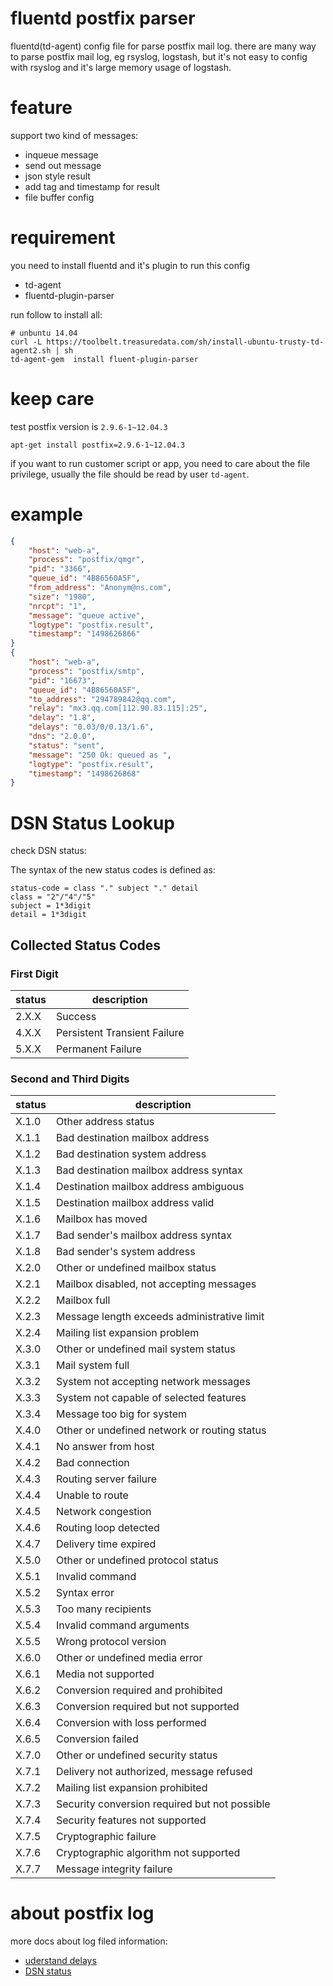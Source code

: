 # fluentd postfix parser

fluentd(td-agent) config file for parse postfix mail log.
there are many way to parse postfix mail log, eg rsyslog, logstash,
but it's not easy to config with rsyslog and it's large memory usage 
of logstash.

# feature

support two kind of messages:

- inqueue message
- send out message
- json style result
- add tag and timestamp for result
- file buffer config

# requirement

you need to install fluentd and it's plugin to run this config

- td-agent
- fluentd-plugin-parser

run follow to install all:

``` shell
# unbuntu 14.04
curl -L https://toolbelt.treasuredata.com/sh/install-ubuntu-trusty-td-agent2.sh | sh
td-agent-gem  install fluent-plugin-parser
```

# keep care

test postfix version is `2.9.6-1~12.04.3`

``` shell
apt-get install postfix=2.9.6-1~12.04.3
```

if you want to run customer script or app, you need to care about the file privilege, usually
the file should be read by user `td-agent`.

# example

```json
{
    "host": "web-a",
    "process": "postfix/qmgr",
    "pid": "3366",
    "queue_id": "4B86560A5F",
    "from_address": "Anonym@ns.com",
    "size": "1980",
    "nrcpt": "1",
    "message": "queue active",
    "logtype": "postfix.result",
    "timestamp": "1498626866"
} 
{
    "host": "web-a",
    "process": "postfix/smtp",
    "pid": "16673",
    "queue_id": "4B86560A5F",
    "to_address": "294789842@qq.com",
    "relay": "mx3.qq.com[112.90.83.115]:25",
    "delay": "1.8",
    "delays": "0.03/0/0.13/1.6",
    "dns": "2.0.0",
    "status": "sent",
    "message": "250 Ok: queued as ",
    "logtype": "postfix.result",
    "timestamp": "1498626868"
}
```

# DSN Status Lookup

check DSN status:


The syntax of the new status codes is defined as:

```shell
status-code = class "." subject "." detail 
class = "2"/"4"/"5" 
subject = 1*3digit 
detail = 1*3digit
```


## Collected Status Codes

### First Digit

| status | description |
|---     |---          |
|2.X.X |Success|
|4.X.X |Persistent Transient Failure|
|5.X.X |Permanent Failure|


### Second and Third Digits

| status | description |
|---     |---          |
|X.1.0 |Other address status                           |
|X.1.1 |Bad destination mailbox address                |
|X.1.2 |Bad destination system address                 |
|X.1.3 |Bad destination mailbox address syntax         |
|X.1.4 |Destination mailbox address ambiguous          |
|X.1.5 |Destination mailbox address valid              |
|X.1.6 |Mailbox has moved                              |
|X.1.7 |Bad sender's mailbox address syntax            |
|X.1.8 |Bad sender's system address                    |
|X.2.0 |Other or undefined mailbox status              |
|X.2.1 |Mailbox disabled, not accepting messages       |
|X.2.2 |Mailbox full                                   |
|X.2.3 |Message length exceeds administrative limit    |
|X.2.4 |Mailing list expansion problem                 |
|X.3.0 |Other or undefined mail system status          |
|X.3.1 |Mail system full                               |
|X.3.2 |System not accepting network messages          |
|X.3.3 |System not capable of selected features        |
|X.3.4 |Message too big for system                     |
|X.4.0 |Other or undefined network or routing status   |
|X.4.1 |No answer from host                            |
|X.4.2 |Bad connection                                 |
|X.4.3 |Routing server failure                         |
|X.4.4 |Unable to route                                |
|X.4.5 |Network congestion                             |
|X.4.6 |Routing loop detected                          |
|X.4.7 |Delivery time expired                          |
|X.5.0 |Other or undefined protocol status             |
|X.5.1 |Invalid command                                |
|X.5.2 |Syntax error                                   |
|X.5.3 |Too many recipients                            |
|X.5.4 |Invalid command arguments                      |
|X.5.5 |Wrong protocol version                         |
|X.6.0 |Other or undefined media error                 |
|X.6.1 |Media not supported                            |
|X.6.2 |Conversion required and prohibited             |
|X.6.3 |Conversion required but not supported          |
|X.6.4 |Conversion with loss performed                 |
|X.6.5 |Conversion failed                              |
|X.7.0 |Other or undefined security status             |
|X.7.1 |Delivery not authorized, message refused       |
|X.7.2 |Mailing list expansion prohibited              |
|X.7.3 |Security conversion required but not possible  |
|X.7.4 |Security features not supported                |
|X.7.5 |Cryptographic failure                          |
|X.7.6 |Cryptographic algorithm not supported          |
|X.7.7 |Message integrity failure                      |

# about postfix log

more docs about log filed information:

- [uderstand delays](https://serverfault.com/questions/24121/understanding-a-postfix-log-file-entry)
- [DSN status](https://tools.ietf.org/html/rfc3463)
